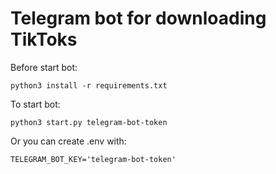 # Telegram bot for downloading TikToks

Before start bot:
```
python3 install -r requirements.txt
```

To start bot:
```
python3 start.py telegram-bot-token
```

Or you can create .env with:
```
TELEGRAM_BOT_KEY='telegram-bot-token'
```

